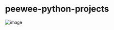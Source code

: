 # peewee-python-projects 

![image](https://user-images.githubusercontent.com/42426861/126025301-3e03b91f-5408-497e-90c2-6b154846ed3f.png)
